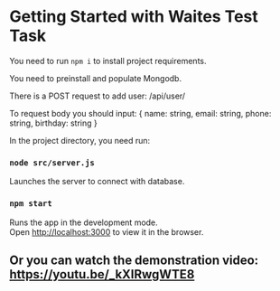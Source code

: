 # Getting Started with Waites Test Task

You need to run `npm i` to install project requirements.

You need to preinstall and populate Mongodb. 

There is a POST request to add user: /api/user/

To request body you should input: { name: string, email: string, phone: string, birthday: string }


In the project directory, you need run:

### `node src/server.js`

Launches the server to connect with database.

### `npm start`

Runs the app in the development mode.\
Open [http://localhost:3000](http://localhost:3000) to view it in the browser.

## Or you can watch the demonstration video: https://youtu.be/_kXIRwgWTE8
